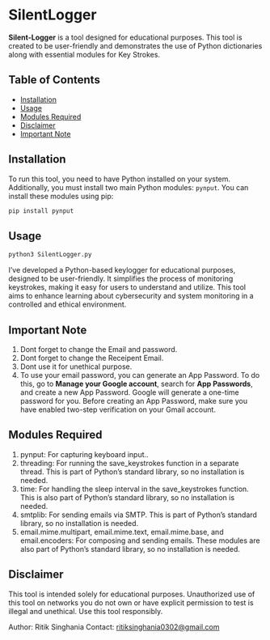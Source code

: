 # SilentLogger
**Silent-Logger** is a tool designed for educational purposes. This tool is created to be user-friendly and demonstrates the use of Python dictionaries along with essential modules for Key Strokes.

## Table of Contents
- [Installation](#installation)
- [Usage](#usage)
- [Modules Required](#modules-required)
- [Disclaimer](#disclaimer)
- [Important Note](#important-note)

## Installation

To run this tool, you need to have Python installed on your system. Additionally, you must install two main Python modules: `pynput`. You can install these modules using pip:

```sh
pip install pynput

```

## Usage
```sh
python3 SilentLogger.py
```
I’ve developed a Python-based keylogger for educational purposes, designed to be user-friendly. It simplifies the process of monitoring keystrokes, making it easy for users to understand and utilize. This tool aims to enhance learning about cybersecurity and system monitoring in a controlled and ethical environment.

## Important Note

1. Dont forget to change the Email and password.
2. Dont forget to change the Receipent Email.
3. Dont use it for unethical purpose.
4. To use your email password, you can generate an App Password. To do this, go to **Manage your Google account**, search for **App Passwords**, and create a new App Password. Google will generate a one-time password for you. Before creating an App Password, make sure you have enabled two-step verification on your Gmail account.


## Modules Required

1. pynput: For capturing keyboard input..
2. threading: For running the save_keystrokes function in a separate thread. This is part of Python’s standard library, so no installation is needed.
3. time: For handling the sleep interval in the save_keystrokes function. This is also part of Python’s standard library, so no installation is needed.
4. smtplib: For sending emails via SMTP. This is part of Python’s standard library, so no installation is needed.
5. email.mime.multipart, email.mime.text, email.mime.base, and email.encoders: For composing and sending emails. These modules are also part of Python’s standard library, so no installation is needed.

## Disclaimer
This tool is intended solely for educational purposes. Unauthorized use of this tool on networks you do not own or have explicit permission to test is illegal and unethical. Use this tool responsibly.

Author: Ritik Singhania
Contact: ritiksinghania0302@gmail.com
